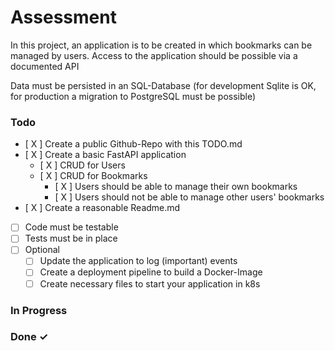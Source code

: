 # Assessment

 In this project, an application is to be created in which bookmarks can be managed by users. Access to the application should be possible via a documented API

Data must be persisted in an SQL-Database (for development Sqlite is OK, for production a migration to PostgreSQL must be possible)
### Todo 

- [ X ] Create a public Github-Repo with this TODO.md
- [ X ] Create a basic FastAPI application
	- [ X ] CRUD for Users
	- [ X ] CRUD for Bookmarks
		- [ X ] Users should be able to manage their own bookmarks
		- [ X ] Users should not be able to manage other users' bookmarks
- [ X ] Create a reasonable Readme.md
- [ ] Code must be testable
- [ ] Tests must be in place
- [ ] Optional
	- [ ] Update the application to log (important) events
	- [ ] Create a deployment pipeline to build a Docker-Image
	- [ ] Create necessary files to start your application in k8s

### In Progress

### Done ✓
